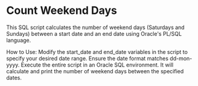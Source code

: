 # Count Weekend Days
This SQL script calculates the number of weekend days (Saturdays and Sundays) between a start date and an end date using Oracle's PL/SQL language.

How to Use:
Modify the start_date and end_date variables in the script to specify your desired date range. Ensure the date format matches dd-mon-yyyy.
Execute the entire script in an Oracle SQL environment. It will calculate and print the number of weekend days between the specified dates.
